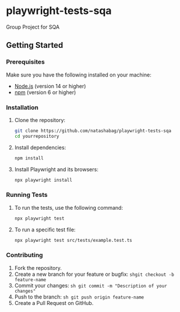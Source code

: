 # playwright-tests-sqa

Group Project for SQA

## Getting Started

### Prerequisites

Make sure you have the following installed on your machine:

- [Node.js](https://nodejs.org/) (version 14 or higher)
- [npm](https://www.npmjs.com/) (version 6 or higher)

### Installation

1. Clone the repository:
   ```sh
   git clone https://github.com/natashabag/playwright-tests-sqa
   cd yourrepository
   ```
2. Install dependencies:

   ```sh
   npm install
    ```

3. Install Playwright and its browsers:
   ```sh
   npx playwright install
   ```

### Running Tests

1. To run the tests, use the following command:
   ```sh
   npx playwright test
   ```

3. To run a specific test file:
   ```sh
   npx playwright test src/tests/example.test.ts
   ```

### Contributing

1. Fork the repository.
2. Create a new branch for your feature or bugfix:
   ```shgit checkout -b feature-name```
3. Commit your changes:
   ```sh git commit -m "Description of your changes" ```
4. Push to the branch:
   ```sh git push origin feature-name ```
5. Create a Pull Request on GitHub.
